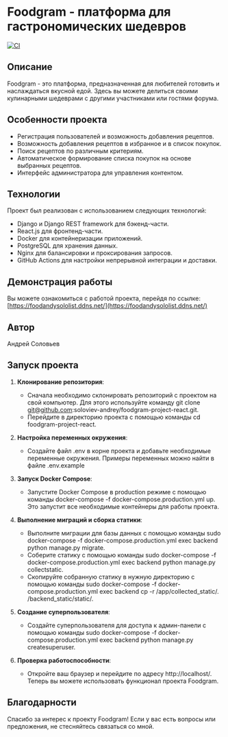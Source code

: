 # Foodgram - платформа для гастрономических шедевров

[![CI](https://github.com/soloviev-andrey/foodgram-project-react/actions/workflows/main.yml/badge.svg)](https://github.com/soloviev-andrey/foodgram-project-react/actions/workflows/main.yml)

## Описание
Foodgram - это платформа, предназначенная для любителей готовить и наслаждаться вкусной едой. Здесь вы можете делиться своими кулинарными шедеврами с другими участниками или гостями форума.

## Особенности проекта
- Регистрация пользователей и возможность добавления рецептов.
- Возможность добавления рецептов в избранное и в список покупок.
- Поиск рецептов по различным критериям.
- Автоматическое формирование списка покупок на основе выбранных рецептов.
- Интерфейс администратора для управления контентом.

## Технологии
Проект был реализован с использованием следующих технологий:
- Django и Django REST framework для бэкенд-части.
- React.js для фронтенд-части.
- Docker для контейнеризации приложений.
- PostgreSQL для хранения данных.
- Nginx для балансировки и проксирования запросов.
- GitHub Actions для настройки непрерывной интеграции и доставки.

## Демонстрация работы
Вы можете ознакомиться с работой проекта, перейдя по ссылке: [https://foodandysololist.ddns.net/](https://foodandysololist.ddns.net/)

## Автор
Андрей Соловьев

## Запуск проекта
1. **Клонирование репозитория**: 
   - Сначала необходимо склонировать репозиторий с проектом на свой компьютер. Для этого используйте команду git clone git@github.com:soloviev-andrey/foodgram-project-react.git.
   - Перейдите в директорию проекта с помощью команды cd foodgram-project-react.

2. **Настройка переменных окружения**:
   - Создайте файл .env в корне проекта и добавьте необходимые переменные окружения. Примеры переменных можно найти в файле .env.example

3. **Запуск Docker Compose**:
   - Запустите Docker Compose в production режиме с помощью команды docker-compose -f docker-compose.production.yml up. Это запустит все необходимые контейнеры для работы проекта.

4. **Выполнение миграций и сборка статики**:
   - Выполните миграции для базы данных с помощью команды sudo docker-compose -f docker-compose.production.yml exec backend python manage.py migrate.
   - Соберите статику с помощью команды sudo docker-compose -f docker-compose.production.yml exec backend python manage.py collectstatic.
   - Скопируйте собранную статику в нужную директорию с помощью команды sudo docker-compose -f docker-compose.production.yml exec backend cp -r /app/collected_static/. /backend_static/static/.

5. **Создание суперпользователя**:
   - Создайте суперпользователя для доступа к админ-панели с помощью команды sudo docker-compose -f docker-compose.production.yml exec backend python manage.py createsuperuser.

6. **Проверка работоспособности**:
   - Откройте ваш браузер и перейдите по адресу http://localhost/. Теперь вы можете использовать функционал проекта Foodgram.


## Благодарности
Спасибо за интерес к проекту Foodgram! Если у вас есть вопросы или предложения, не стесняйтесь связаться со мной.